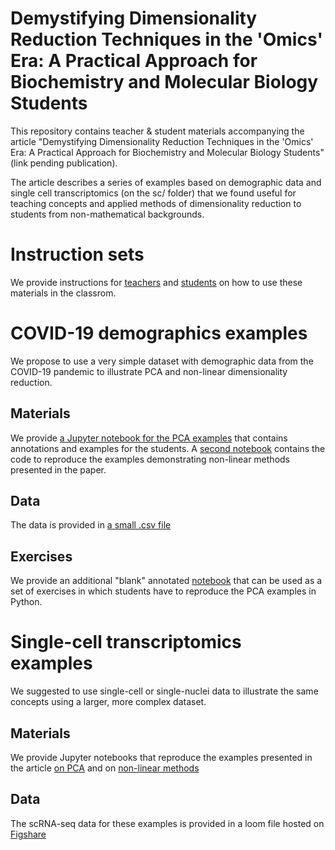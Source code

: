 # Demystifying Dimensionality Reduction Techniques in the 'Omics' Era: A Practical Approach for Biochemistry and Molecular Biology Students

This repository contains teacher & student materials accompanying the article "Demystifying Dimensionality Reduction Techniques in the 'Omics' Era: A Practical Approach for Biochemistry and Molecular Biology Students" (link pending publication).

The article describes a series of examples based on demographic data and single cell transcriptomics (on the sc/ folder) that we found useful for teaching concepts and applied methods of dimensionality reduction to students from non-mathematical backgrounds.

# Instruction sets
We provide instructions for [teachers](/Instructions/Teachers.md) and [students](/Instructions/Students.md) on how to use these materials in the classrom.

# COVID-19 demographics examples
We propose to use a very simple dataset with demographic data from the COVID-19 pandemic to illustrate PCA and non-linear dimensionality reduction.
## Materials
We provide [a Jupyter notebook for the PCA examples](demographicsMaterials/covid_PCA.ipynb) that contains annotations and examples for the students.
A [second notebook](demographicsMaterials/covid_NonLinear.ipynb) contains the code to reproduce the examples demonstrating non-linear methods presented in the paper.
## Data
The data is provided in [a small .csv file](demographicsMaterials/covid_processed.csv)
## Exercises
We provide an additional "blank" annotated [notebook](demographics/covid_PCA_exercises.ipynb) that can be used as a set of exercises in which students have to reproduce the PCA examples in Python.

# Single-cell transcriptomics examples
We suggested to use single-cell or single-nuclei data to illustrate the same concepts using a larger, more complex dataset.
## Materials
We provide Jupyter notebooks that reproduce the examples presented in the article [on PCA](scMaterials/sc_PCA.ipynb) and on [non-linear methods](scMaterials/sc_NonLinear.ipynb)
## Data 
The scRNA-seq data for these examples is provided in a loom file hosted on [Figshare](https://figshare.com/projects/Dimensionality_Reduction_Tutorial/151215)
